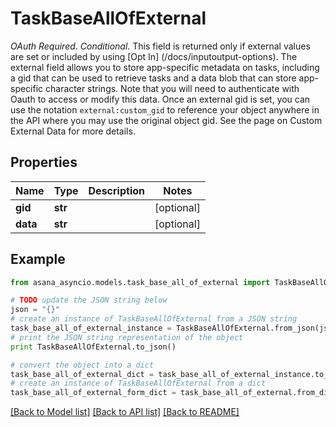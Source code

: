 # TaskBaseAllOfExternal

*OAuth Required*. *Conditional*. This field is returned only if external values are set or included by using [Opt In] (/docs/inputoutput-options). The external field allows you to store app-specific metadata on tasks, including a gid that can be used to retrieve tasks and a data blob that can store app-specific character strings. Note that you will need to authenticate with Oauth to access or modify this data. Once an external gid is set, you can use the notation `external:custom_gid` to reference your object anywhere in the API where you may use the original object gid. See the page on Custom External Data for more details.

## Properties

Name | Type | Description | Notes
------------ | ------------- | ------------- | -------------
**gid** | **str** |  | [optional] 
**data** | **str** |  | [optional] 

## Example

```python
from asana_asyncio.models.task_base_all_of_external import TaskBaseAllOfExternal

# TODO update the JSON string below
json = "{}"
# create an instance of TaskBaseAllOfExternal from a JSON string
task_base_all_of_external_instance = TaskBaseAllOfExternal.from_json(json)
# print the JSON string representation of the object
print TaskBaseAllOfExternal.to_json()

# convert the object into a dict
task_base_all_of_external_dict = task_base_all_of_external_instance.to_dict()
# create an instance of TaskBaseAllOfExternal from a dict
task_base_all_of_external_form_dict = task_base_all_of_external.from_dict(task_base_all_of_external_dict)
```
[[Back to Model list]](../README.md#documentation-for-models) [[Back to API list]](../README.md#documentation-for-api-endpoints) [[Back to README]](../README.md)


